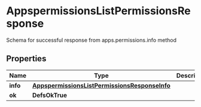 

# AppspermissionsListPermissionsResponse

Schema for successful response from apps.permissions.info method

## Properties

| Name | Type | Description | Notes |
|------------ | ------------- | ------------- | -------------|
|**info** | [**AppspermissionsListPermissionsResponseInfo**](AppspermissionsListPermissionsResponseInfo.md) |  |  |
|**ok** | **DefsOkTrue** |  |  |



